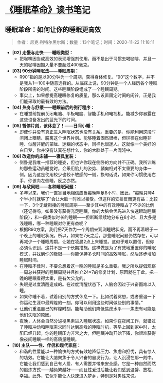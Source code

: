 # [《睡眠革命》读书笔记](https://github.com/superleeyom/blog/issues/7)

## 睡眠革命：如何让你的睡眠更高效

> 作者：尼克·利特尔黑尔斯；数量：13个笔记；时间：2020-11-22 11:18:11

- **[02] 走慢与走快——睡眠类型：**
	- 把咖啡因当成高效的表现增强剂使用，而不是出于习惯去喝咖啡，并且一天的咖啡因摄入量不要超过400毫克。
- **[03] 90分钟睡眠法——睡眠周期：**
	- R90”指的是以90分钟为一个周期，获得身体修复。“90”这个数字，并不是我从1—100中随意选择的。从临床上说，90分钟是一个人经历各个睡眠阶段所需的时间。这些睡眠阶段组成了一个睡眠周期。
	- 事实上，如果想提高睡眠修复的质量，那么设置固定时间的闹铃，正是我们能采取的最有效的方法。
- **[04] 热身与舒缓——睡眠前后的例行程序：**
	- 在睡觉前提前关闭电脑、平板电脑、智能手机和电视机，能减少你暴露在这些设备发出的蓝光下的时间。
- **[05] 暂停片刻，该休息了！——日间小睡：**
	- 即使你并没有真正进入睡眠状态也没有关系。重要的是，你能利用这段时间闭上眼睛、脱离这个世界片刻。能够睡着固然很棒，但徘徊在似睡非睡、似醒非醒的蒙眬、迷糊的状态中，同样也很迷人。这就像一个美好的白日梦，你并没有认真在想什么，你的大脑处于一片混沌中。
- **[06] 改造你的床铺——寝具套装：**
	- 侧卧是我唯一推荐的睡姿，但也许你现在侧卧的方向并不正确。我所训练的那些运动员睡觉时，会采用胎儿的姿势、躺向相对不太重要的身体一侧。因为这是使用较少也较不敏感的一侧，换句话说，如果你习惯使用右手，你该向左侧睡，反之亦然。
- **[09] 与敌同眠——各种睡眠问题：**
	- 多年以来，我们一直盲目地相信应当每晚睡足8小时，因此，“每晚只睡4个半小时就够了”会让大脑一时难以接受。但这样的安排反而更有益：比较一下，3个无缝衔接的睡眠周期——至少其中的有效睡眠占了不少的比例（还记得吗，如果没有获得充足睡眠，你的大脑会优先进入快速眼动睡眠阶段），和一段类似时长的睡眠——但断断续续地分布在8小时、且大多是浅睡眠，哪一种睡眠对你更有益呢？
	- 根据R90方案，我们把7天作为一个周期来观测睡眠状况，而不再着眼于一个晚上的睡眠状况。所以，如果在7天之后，那些睡眠问题仍然存在，可以再减少一个睡眠周期，让她在凌晨2点上床睡觉。这似乎难以置信，但你必须认识到，这并不是一个长期措施。这样做是为了有效地重置你的睡眠模式，并找到你的极限——你能保持多长时间的高效睡眠，然后逐步增加睡眠时间。
	- 在睡眠不佳时，不要总想着这一晚的睡眠是多么重要。我之所以提倡观察一周总共获得的睡眠周期并且推介24×7的修复计划，原因就在于此。把一晚的睡眠看得太重，是有欠公允的。
	- 失眠是过度清醒造成的。在过度清醒状态下，人脑会因过于兴奋而难以入睡。
	- 如果你睡不着，试着用别的方式休息一下。比如试着冥想，或者重温一下你运动生涯中最辉煌的一刻。你可以利用这些时间做些别的事情。”
	- 让他们重温自己的辉煌时刻，能帮助他们降低焦虑水平——焦虑有可能是他们失眠的原因。
	- 夜晚，人体会自然分泌褪黑素进入睡眠状态。如果你在夜间工作，就错过了睡眠冲动和睡眠需求同时达到高峰的睡眠时机，等早上回到家中时，太阳已经升起，你的睡眠压力非常之大，但睡眠冲动开始下降，你很难获得像夜间睡眠一样的高质量睡眠。
- **[10] 主队——性、伴侣和现代家庭：**
	- 和谐的性爱能以一种愉快的方式有效地降低压力、焦虑和担忧，具有惊人的功效。它能让大脑聚焦于令人兴奋的自发行为，让人沉浸在那一刻中。它能让我们感到自己有人爱、有人需要并带来安全感。它是一种自然而然的锻炼方式——越频繁越好——而且性爱过后能让我们感到温馨、放松、幸福。此外，它似乎能让人快速进入梦乡，特别是对男性来说。